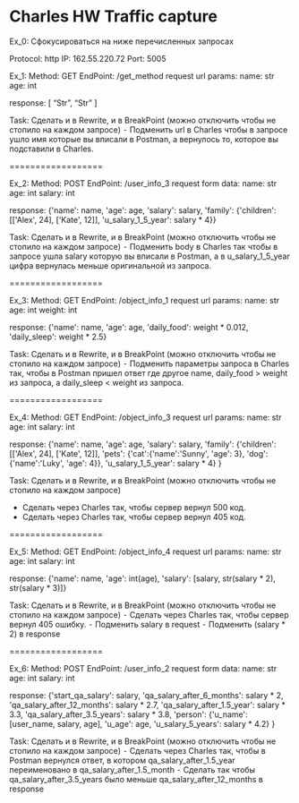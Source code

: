 # Charles HW Traffic capture
Ex_0: Сфокусироваться на ниже перечисленных запросах

Protocol: http
IP: 162.55.220.72
Port: 5005

Ex_1: 
Method: GET
EndPoint: /get_method
request url params: 
 name: str
 age: int

response: 
[
    “Str”,
    “Str”
]

Task:
Сделать и в Rewrite, и в BreakPoint (можно отключить чтобы не стопило на каждом запросе)
⁃ Подменить url в Charles чтобы в запросе ушло имя которые вы вписали в Postman, а вернулось то, которое вы подставили в Charles.

==================

Ex_2:
Method: POST
EndPoint: /user_info_3
request form data: 
 name: str
 age: int
 salary: int

response: 
{'name': name,
          'age': age,
          'salary': salary,
          'family': {'children': [['Alex', 24], ['Kate', 12]],
                     'u_salary_1_5_year': salary * 4}}

Task:
Сделать и в Rewrite, и в BreakPoint (можно отключить чтобы не стопило на каждом запросе)
⁃ Подменить body в Charles так чтобы в запросе ушла salary которую вы вписали в Postman, а в u_salary_1_5_year цифра вернулась меньше оригинальной из запроса.

==================

Ex_3:
Method: GET
EndPoint: /object_info_1
request url params: 
 name: str
 age: int
 weight: int

response: 
{'name': name,
          'age': age,
          'daily_food': weight * 0.012,
          'daily_sleep': weight * 2.5}

Task:
Сделать и в Rewrite, и в BreakPoint (можно отключить чтобы не стопило на каждом запросе)
⁃ Подменить параметры запроса в Charles так, чтобы в Postman пришел ответ где другое name, daily_food > weight из запроса, а daily_sleep < weight из запроса.

==================

Ex_4:
Method: GET
EndPoint: /object_info_3
request url params: 
 name: str
 age: int
 salary: int

response: 
{'name': name,
          'age': age,
          'salary': salary,
          'family': {'children': [['Alex', 24], ['Kate', 12]],
                     'pets': {'cat':{'name':'Sunny',
                                     'age': 3},
                              'dog':{'name':'Luky',
                                     'age': 4}},
                     'u_salary_1_5_year': salary * 4}
          }

Task:
Сделать и в Rewrite, и в BreakPoint (можно отключить чтобы не стопило на каждом запросе)
- Сделать через Charles так, чтобы сервер вернул 500 код.
- Сделать через Charles так, чтобы сервер вернул 405 код.

==================

Ex_5:
Method: GET
EndPoint: /object_info_4
request url params: 
 name: str
 age: int
 salary: int

response: 
{'name': name,
          'age': int(age),
          'salary': [salary, str(salary * 2), str(salary * 3)]}


Task:
Сделать и в Rewrite, и в BreakPoint (можно отключить чтобы не стопило на каждом запросе)
 ⁃ Сделать через Charles так, чтобы сервер вернул 405 ошибку.
 ⁃ Подменить salary в request
 ⁃ Подменить (salary * 2) в response

==================

Ex_6:
Method: POST
EndPoint: /user_info_2
request form data: 
 name: str
 age: int
 salary: int

response: 
{'start_qa_salary': salary,
          'qa_salary_after_6_months': salary * 2,
          'qa_salary_after_12_months': salary * 2.7,
          'qa_salary_after_1.5_year': salary * 3.3,
          'qa_salary_after_3.5_years': salary * 3.8,
          'person': {'u_name': [user_name, salary, age],
                     'u_age': age,
                     'u_salary_5_years': salary * 4.2}
          }


Task:
Сделать и в Rewrite, и в BreakPoint (можно отключить чтобы не стопило на каждом запросе)
 ⁃ Сделать через Charles так, чтобы в Postman вернулся ответ, в котором qa_salary_after_1.5_year переименовано в qa_salary_after_1.5_month
 ⁃ Сделать так чтобы qa_salary_after_3.5_years было меньше qa_salary_after_12_months в response
